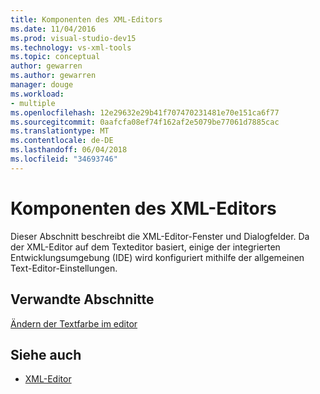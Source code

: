 ```yaml
---
title: Komponenten des XML-Editors
ms.date: 11/04/2016
ms.prod: visual-studio-dev15
ms.technology: vs-xml-tools
ms.topic: conceptual
author: gewarren
ms.author: gewarren
manager: douge
ms.workload:
- multiple
ms.openlocfilehash: 12e29632e29b41f707470231481e70e151ca6f77
ms.sourcegitcommit: 0aafcfa08ef74f162af2e5079be77061d7885cac
ms.translationtype: MT
ms.contentlocale: de-DE
ms.lasthandoff: 06/04/2018
ms.locfileid: "34693746"
---
```

# <a name="xml-editor-components"></a>Komponenten des XML-Editors

Dieser Abschnitt beschreibt die XML-Editor-Fenster und Dialogfelder. Da der XML-Editor auf dem Texteditor basiert, einige der integrierten Entwicklungsumgebung (IDE) wird konfiguriert mithilfe der allgemeinen Text-Editor-Einstellungen.

## <a name="related-sections"></a>Verwandte Abschnitte

[Ändern der Textfarbe im editor](../ide/quickstart-personalize-the-ide.md#change-text-color)

## <a name="see-also"></a>Siehe auch

- [XML-Editor](../xml-tools/xml-editor.md)